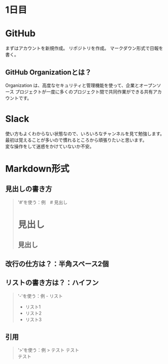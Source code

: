 # 1日目

# GitHub
まずはアカウントを新規作成。
リポジトリを作成。
マークダウン形式で日報を書く。


## GitHub Organizationとは？
Organization は、高度なセキュリティと管理機能を使って、企業とオープンソース プロジェクトが一度に多くのプロジェクト間で共同作業ができる共有アカウントです。

# Slack
使い方もよくわからない状態なので、いろいろなチャンネルを見て勉強します。  
最初は覚えることが多いので慣れるところから頑張りたいと思います。  
変な操作をして迷惑をかけていないか不安。

# Markdown形式

## 見出しの書き方
> '#'を使う：例　# 見出し
> # 見出し
> ## 見出し

## 改行の仕方は？：半角スペース2個

## リストの書き方は？：ハイフン
> '-'を使う：例 - リスト
> - リスト1
> - リスト2
> - リスト3

## 引用
> '>'を使う：例 > テスト
> テスト  
> テスト
